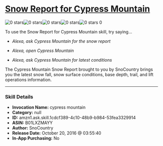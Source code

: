 # [Snow Report for Cypress Mountain](http://alexa.amazon.com/#skills/amzn1.ask.skill.1cdcf389-4c10-48b9-b984-53fea3329914)
![0 stars](../../images/ic_star_border_black_18dp_1x.png)![0 stars](../../images/ic_star_border_black_18dp_1x.png)![0 stars](../../images/ic_star_border_black_18dp_1x.png)![0 stars](../../images/ic_star_border_black_18dp_1x.png)![0 stars](../../images/ic_star_border_black_18dp_1x.png) 0

To use the Snow Report for Cypress Mountain skill, try saying...

* *Alexa, ask Cypress Mountain for the snow report*

* *Alexa, open Cypress Mountain*

* *Alexa, ask Cypress Mountain  for latest conditions*

The Cypress Mountain Snow Report brought to you by SnoCountry brings you the latest snow fall, snow surface conditions,  base depth, trail, and lift operations information.

***

### Skill Details

* **Invocation Name:** cypress mountain
* **Category:** null
* **ID:** amzn1.ask.skill.1cdcf389-4c10-48b9-b984-53fea3329914
* **ASIN:** B01LXZMAYY
* **Author:** SnoCountry
* **Release Date:** October 20, 2016 @ 03:55:40
* **In-App Purchasing:** No
